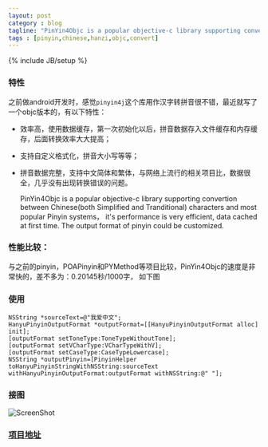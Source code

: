 ```yaml
---
layout: post
category : blog
tagline: "PinYin4Objc is a popular objective-c library supporting convertion between Chinese"
tags : [pinyin,chinese,hanzi,objc,convert]
---
```

{% include JB/setup %}

### 特性

之前做android开发时，感觉`pinyin4j`这个库用作汉字转拼音很不错，最近就写了一个objc版本的，有以下特性：

* 效率高，使用数据缓存，第一次初始化以后，拼音数据存入文件缓存和内存缓存，后面转换效率大大提高；
* 支持自定义格式化，拼音大小写等等；
* 拼音数据完整，支持中文简体和繁体，与网络上流行的相关项目比，数据很全，几乎没有出现转换错误的问题。

	PinYin4Objc is a popular objective-c library supporting convertion between Chinese(both Simplified and Tranditional) characters and most popular Pinyin systems， it's performance is very efficient, data cached at first time. The output format of pinyin could be customized.

### 性能比较：

与之前的pinyin，POAPinyin和PYMethod等项目比较，PinYin4Objc的速度是非常快的，差不多为：0.20145秒/1000字， 如下图


### 使用 
	
	NSString *sourceText=@"我爱中文";
	HanyuPinyinOutputFormat *outputFormat=[[HanyuPinyinOutputFormat alloc] init];
	[outputFormat setToneType:ToneTypeWithoutTone];
	[outputFormat setVCharType:VCharTypeWithV];
	[outputFormat setCaseType:CaseTypeLowercase];
	NSString *outputPinyin=[PinyinHelper toHanyuPinyinStringWithNSString:sourceText withHanyuPinyinOutputFormat:outputFormat withNSString:@" "];
    	
    	
    	
### 接图

   ![ScreenShot](https://github.com/kimziv/PinYin4Objc/blob/master/ScreenShot.PNG)

### [项目地址](https://github.com/kimziv/PinYin4Objc)
   